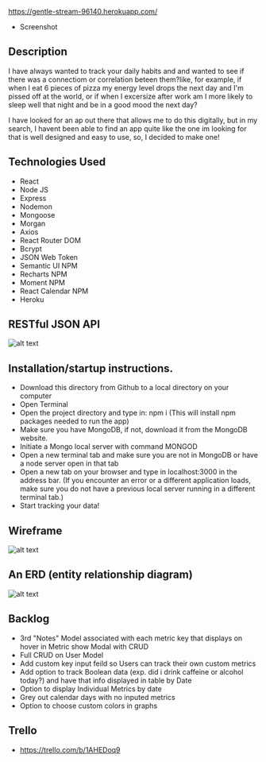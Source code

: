 https://gentle-stream-96140.herokuapp.com/

- Screenshot

Description
- 
I have always wanted to track your daily habits and and wanted to see if there was a connectiom or correlation beteen them?like, for example, if when I eat 6 pieces of pizza my energy level drops the next day and I'm pissed off at the world, or if when I excersize after work am I more likely to sleep well that night and be in a good mood the next day? 

I have looked for an ap out there that allows me to do this digitally, but in my search, I havent been able to find an app quite like the one im looking for that is well designed and easy to use, so, I decided to make one!

Technologies Used
-
- React
- Node JS
- Express
- Nodemon
- Mongoose
- Morgan
- Axios
- React Router DOM
- Bcrypt
- JSON Web Token
- Semantic UI NPM
- Recharts NPM
- Moment NPM
- React Calendar NPM
- Heroku

RESTful JSON API
-
![alt text](https://i.imgur.com/T3PpFdC.png)

Installation/startup instructions. 
- 
- Download this directory from Github to a local directory on your computer
- Open Terminal
- Open the project directory and type in: npm i (This will install npm packages needed to run the app)
- Make sure you have MongoDB, if not, download it from the MongoDB website.
- Initiate a Mongo local server with command MONGOD
- Open a new terminal tab and make sure you are not in MongoDB or have a node server open in that tab
- Open a new tab on your browser and type in localhost:3000 in the address bar. (If you encounter an error or a different application loads, make sure you do not have a previous local server running in a different terminal tab.)
- Start tracking your data!


Wireframe
-
 ![alt text](https://i.imgur.com/xmQq04M.png)

An ERD (entity relationship diagram) 
-
![alt text](https://i.imgur.com/hFpgbd6.png)


Backlog 
- 
- 3rd "Notes" Model associated with each metric key that displays on hover in Metric show Modal with CRUD
- Full CRUD on User Model
- Add custom key input feild so Users can track their own custom metrics
- Add option to track Boolean data (exp. did i drink caffeine or alcohol today?) and have that info displayed in table by Date
- Option to display Individual Metrics by date
- Grey out calendar days with no inputed metrics
- Option to choose custom colors in graphs

Trello
-
- https://trello.com/b/1AHEDoq9